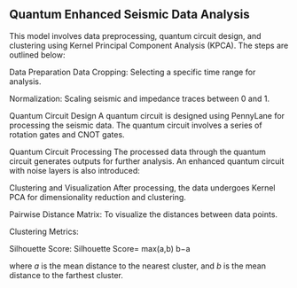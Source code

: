 ## Quantum Enhanced Seismic Data Analysis
This model involves data preprocessing, quantum circuit design, and clustering using Kernel Principal Component Analysis (KPCA). The steps are outlined below:

Data Preparation
Data Cropping: Selecting a specific time range for analysis.

Normalization: Scaling seismic and impedance traces between 0 and 1.


Quantum Circuit Design
A quantum circuit is designed using PennyLane for processing the seismic data. The quantum circuit involves a series of rotation gates and CNOT gates.


Quantum Circuit Processing
The processed data through the quantum circuit generates outputs for further analysis. An enhanced quantum circuit with noise layers is also introduced:

Clustering and Visualization
After processing, the data undergoes Kernel PCA for dimensionality reduction and clustering.


Pairwise Distance Matrix: To visualize the distances between data points.

Clustering Metrics:

Silhouette Score:
Silhouette Score= 
max(a,b)
b−a
​
 

where $a$ is the mean distance to the nearest cluster, and $b$ is the mean distance to the farthest cluster.
